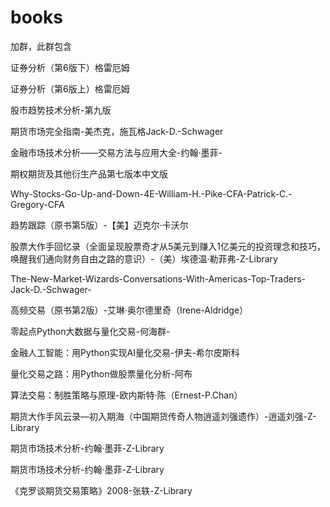 # books

加群，此群包含

证券分析（第6版下）格雷厄姆

证券分析（第6版上）格雷厄姆

股市趋势技术分析-第九版

期货市场完全指南-美杰克，施瓦格Jack-D.-Schwager

金融市场技术分析——交易方法与应用大全-约翰·墨菲-

期权期货及其他衍生产品第七版本中文版

Why-Stocks-Go-Up-and-Down-4E-William-H.-Pike-CFA-Patrick-C.-Gregory-CFA

趋势跟踪（原书第5版）-【美】迈克尔·卡沃尔

股票大作手回忆录（全面呈现股票奇才从5美元到赚入1亿美元的投资理念和技巧，唤醒我们通向财务自由之路的意识）-（美）埃德温·勒菲弗-Z-Library

The-New-Market-Wizards-Conversations-With-Americas-Top-Traders-Jack-D.-Schwager-

高频交易（原书第2版）-艾琳·奥尔德里奇（Irene-Aldridge）

零起点Python大数据与量化交易-何海群-

金融人工智能：用Python实现AI量化交易-伊夫-希尔皮斯科

量化交易之路：用Python做股票量化分析-阿布

算法交易：制胜策略与原理-欧内斯特·陈（Ernest-P.Chan）

期货大作手风云录—初入期海（中国期货传奇人物逍遥刘强遗作）-逍遥刘强-Z-Library

期货市场技术分析-约翰·墨菲-Z-Library

期货市场技术分析-约翰·墨菲-Z-Library

《克罗谈期货交易策略》2008-张轶-Z-Library
